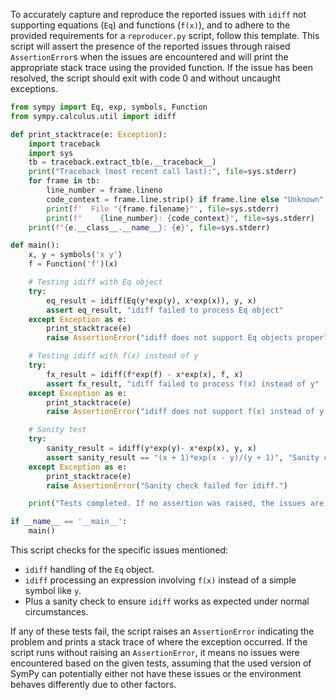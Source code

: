 To accurately capture and reproduce the reported issues with `idiff` not supporting equations (`Eq`) and functions (`f(x)`), and to adhere to the provided requirements for a `reproducer.py` script, follow this template. This script will assert the presence of the reported issues through raised `AssertionError`s when the issues are encountered and will print the appropriate stack trace using the provided function. If the issue has been resolved, the script should exit with code 0 and without uncaught exceptions.

```python
from sympy import Eq, exp, symbols, Function
from sympy.calculus.util import idiff

def print_stacktrace(e: Exception):
    import traceback
    import sys
    tb = traceback.extract_tb(e.__traceback__)
    print("Traceback (most recent call last):", file=sys.stderr)
    for frame in tb:
        line_number = frame.lineno
        code_context = frame.line.strip() if frame.line else "Unknown"
        print(f'  File "{frame.filename}"', file=sys.stderr)
        print(f"    {line_number}: {code_context}", file=sys.stderr)
    print(f"{e.__class__.__name__}: {e}", file=sys.stderr)

def main():
    x, y = symbols('x y')
    f = Function('f')(x)

    # Testing idiff with Eq object
    try:
        eq_result = idiff(Eq(y*exp(y), x*exp(x)), y, x)
        assert eq_result, "idiff failed to process Eq object"
    except Exception as e:
        print_stacktrace(e)
        raise AssertionError("idiff does not support Eq objects properly.")

    # Testing idiff with f(x) instead of y
    try:
        fx_result = idiff(f*exp(f) - x*exp(x), f, x)
        assert fx_result, "idiff failed to process f(x) instead of y"
    except Exception as e:
        print_stacktrace(e)
        raise AssertionError("idiff does not support f(x) instead of y.")

    # Sanity test
    try:
        sanity_result = idiff(y*exp(y)- x*exp(x), y, x)
        assert sanity_result == "(x + 1)*exp(x - y)/(y + 1)", "Sanity check failed."
    except Exception as e:
        print_stacktrace(e)
        raise AssertionError("Sanity check failed for idiff.")

    print("Tests completed. If no assertion was raised, the issues are not present in the current setup.")

if __name__ == '__main__':
    main()
```

This script checks for the specific issues mentioned:

- `idiff` handling of the `Eq` object.
- `idiff` processing an expression involving `f(x)` instead of a simple symbol like `y`.
- Plus a sanity check to ensure `idiff` works as expected under normal circumstances.

If any of these tests fail, the script raises an `AssertionError` indicating the problem and prints a stack trace of where the exception occurred. If the script runs without raising an `AssertionError`, it means no issues were encountered based on the given tests, assuming that the used version of SymPy can potentially either not have these issues or the environment behaves differently due to other factors.